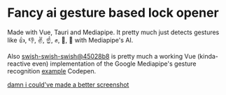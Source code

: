 # Fancy ai gesture based lock opener
Made with Vue, Tauri and Mediapipe. It pretty much just detects gestures like 👍, 👎, ✌️, ☝️, ✊, 👋, 🤟 with Mediapipe's AI.

Also [swish-swish-swish@45028b8](https://github.com/maksiksking/swish-swish-swish/commit/45028b87c286d38ef5e84b6c664af67bd9099ced) is pretty much a working Vue (kinda-reactive even) implementation of the Google Mediapipe's gesture recognition [example](https://mediapipe-studio.webapps.google.com/studio/demo/gesture_recognizer) Codepen.

[damn i could've made a better screenshot](https://github.com/user-attachments/assets/51f1acfc-ca05-4682-86df-85d5ed809988)

